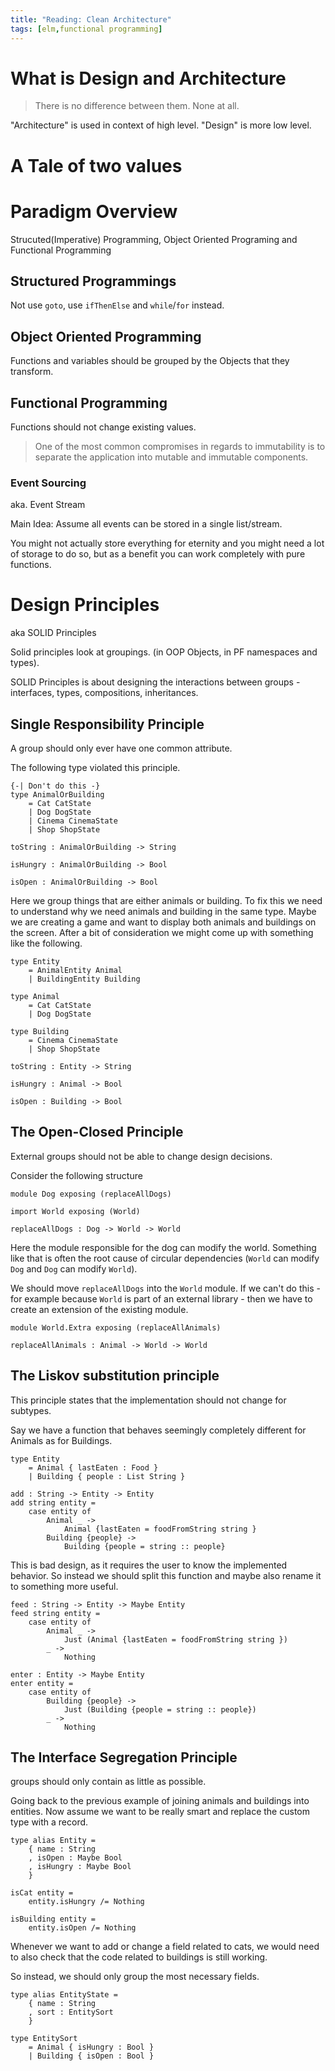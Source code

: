 ```yaml
---
title: "Reading: Clean Architecture"
tags: [elm,functional programming]
---
```

# What is Design and Architecture

> There is no difference between them. None at all.

"Architecture" is used in context of high level. "Design" is more low level.

# A Tale of two values

# Paradigm Overview

Strucuted(Imperative) Programming, Object Oriented Programing and Functional Programming

## Structured Programmings

Not use `goto`, use `ifThenElse` and `while`/`for` instead.

## Object Oriented Programming

Functions and variables should be grouped by the Objects that they transform.

## Functional Programming

Functions should not change existing values.

> One of the most common compromises in regards to immutability is to separate the application into mutable and immutable components.

### Event Sourcing

aka. Event Stream

Main Idea: Assume all events can be stored in a single list/stream.

You might not actually store everything for eternity and you might need a lot of storage to do so, but as a benefit you can work completely with pure functions.

# Design Principles

aka SOLID Principles

Solid principles look at groupings. (in OOP Objects, in PF namespaces and types).

SOLID Principles is about designing the interactions between groups - interfaces, types, compositions, inheritances.

## Single Responsibility Principle

A group should only ever have one common attribute.

The following type violated this principle.

```
{-| Don't do this -}
type AnimalOrBuilding
    = Cat CatState
    | Dog DogState
    | Cinema CinemaState
    | Shop ShopState

toString : AnimalOrBuilding -> String

isHungry : AnimalOrBuilding -> Bool

isOpen : AnimalOrBuilding -> Bool
```

Here we group things that are either animals or building. To fix this we need to understand why we need animals and building in the same type. Maybe we are creating a game and want to display both animals and buildings on the screen. After a bit of consideration we might come up with something like the following.

```
type Entity
    = AnimalEntity Animal
    | BuildingEntity Building

type Animal
    = Cat CatState
    | Dog DogState

type Building
    = Cinema CinemaState
    | Shop ShopState

toString : Entity -> String

isHungry : Animal -> Bool

isOpen : Building -> Bool
```

## The Open-Closed Principle

External groups should not be able to change design decisions.

Consider the following structure

```
module Dog exposing (replaceAllDogs)

import World exposing (World)

replaceAllDogs : Dog -> World -> World
```

Here the module responsible for the dog can modify the world. Something like that is often the root cause of circular dependencies (`World` can modify `Dog` and `Dog` can modify `World`).

We should move `replaceAllDogs` into the `World` module. If we can't do this - for example because `World` is part of an external library - then we have to create an extension of the existing module.

```
module World.Extra exposing (replaceAllAnimals)

replaceAllAnimals : Animal -> World -> World
```

## The Liskov substitution principle

This principle states that the implementation should not change for subtypes.

Say we have a function that behaves seemingly completely different for Animals as for Buildings.

```
type Entity
    = Animal { lastEaten : Food }
    | Building { people : List String }

add : String -> Entity -> Entity
add string entity =
    case entity of
        Animal _ ->
            Animal {lastEaten = foodFromString string }
        Building {people} ->
            Building {people = string :: people} 
```

This is bad design, as it requires the user to know the implemented behavior. So instead we should split this function and maybe also rename it to something more useful.

```
feed : String -> Entity -> Maybe Entity
feed string entity =
    case entity of
        Animal _ ->
            Just (Animal {lastEaten = foodFromString string })
        _ ->
            Nothing

enter : Entity -> Maybe Entity
enter entity =
    case entity of
        Building {people} ->
            Just (Building {people = string :: people})
        _ ->
            Nothing
```

## The Interface Segregation Principle

groups should only contain as little as possible.

Going back to the previous example of joining animals and buildings into entities. Now assume we want to be really smart and replace the custom type with a record.

```
type alias Entity =
    { name : String
    , isOpen : Maybe Bool
    , isHungry : Maybe Bool
    }

isCat entity =
    entity.isHungry /= Nothing

isBuilding entity =
    entity.isOpen /= Nothing
```

Whenever we want to add or change a field related to cats, we would need to also check that the code related to buildings is still working.

So instead, we should only group the most necessary fields.

```
type alias EntityState =
    { name : String
    , sort : EntitySort
    }

type EntitySort
    = Animal { isHungry : Bool }
    | Building { isOpen : Bool }
```

